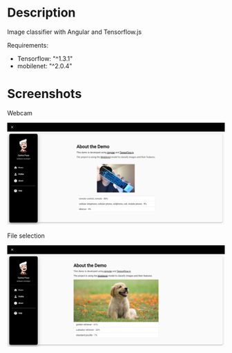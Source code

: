 # Description

Image classifier with Angular and Tensorflow.js

Requirements:
- Tensorflow: "^1.3.1"
- mobilenet: "^2.0.4"

# Screenshots

Webcam

![image](./src/assets/controll.PNG)

File selection 

![image](./src/assets/dog.PNG)

